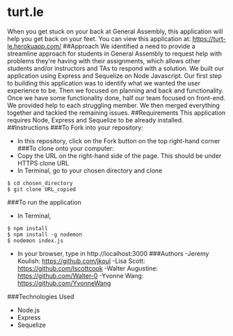 # turt.le
When you get stuck on your back at General Assembly, this application will help you get back on your feet. You can view this application at: https://turt-le.herokuapp.com/
##Approach
We identified a need to provide a streamline approach for students in General Assembly to request help with problems they're having with their assignments, which allows other students and/or instructors and TAs to respond with a solution.
We built our application using Express and Sequelize on Node Javascript. Our first step to building this application was to identify what we wanted the user experience to be. Then we focused on planning and back and functionality. Once we have some functionality done, half our team focused on front-end. We provided help to each struggling member. We then merged everything together and tackled the remaining issues.
##Requirements
This application requires Node, Express and Sequelize to be already installed.
##Instructions
###To Fork into your repository:
* In this repository, click on the Fork button on the top right-hand corner
###To clone onto your computer:
* Copy the URL on the right-hand side of the page. This should be under HTTPS clone URL
* In Terminal, go to your chosen directory and clone
```console
$ cd chosen_directory
$ git clone URL_copied
```
###To run the application
* In Terminal,
```
$ npm install
$ npm install -g nodemon
$ nodemon index.js
```
* In your browser, type in http://localhost:3000
###Authors
-Jeremy Koulish: https://github.com/jkoul
-Lisa Scott: https://github.com/lscottcook
-Walter Augustine: https://github.com/Walter-0
-Yvonne Wang: https://github.com/YvonneWang

###Technologies Used
* Node.js
* Express
* Sequelize
